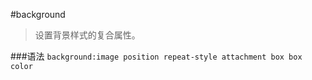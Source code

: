 #background
>设置背景样式的复合属性。


###语法
`background:image position repeat-style attachment box box color`

